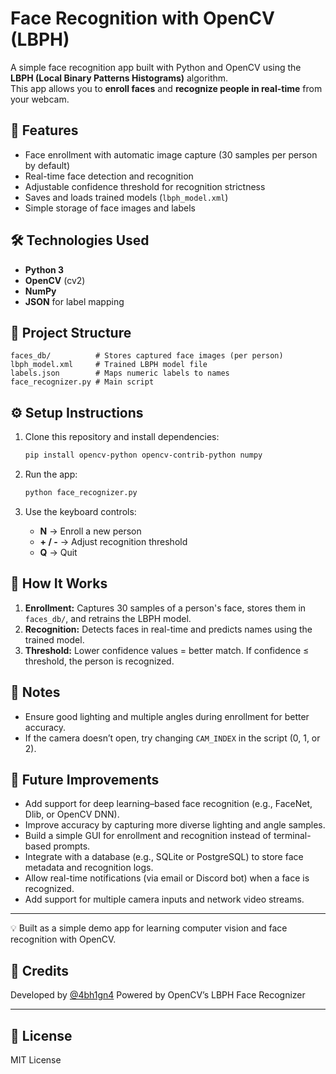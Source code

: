 # Face Recognition with OpenCV (LBPH)

A simple face recognition app built with Python and OpenCV using the **LBPH (Local Binary Patterns Histograms)** algorithm.  
This app allows you to **enroll faces** and **recognize people in real-time** from your webcam.

## 🚀 Features
- Face enrollment with automatic image capture (30 samples per person by default)
- Real-time face detection and recognition
- Adjustable confidence threshold for recognition strictness
- Saves and loads trained models (`lbph_model.xml`)
- Simple storage of face images and labels

## 🛠️ Technologies Used
- **Python 3**
- **OpenCV** (cv2)
- **NumPy**
- **JSON** for label mapping

## 📂 Project Structure
```
faces_db/          # Stores captured face images (per person)
lbph_model.xml     # Trained LBPH model file
labels.json        # Maps numeric labels to names
face_recognizer.py # Main script
```

## ⚙️ Setup Instructions
1. Clone this repository and install dependencies:
   ```bash
   pip install opencv-python opencv-contrib-python numpy
   ```

2. Run the app:
   ```bash
   python face_recognizer.py
   ```

3. Use the keyboard controls:
   - **N** → Enroll a new person  
   - **+ / -** → Adjust recognition threshold  
   - **Q** → Quit

## 🎯 How It Works
1. **Enrollment:** Captures 30 samples of a person's face, stores them in `faces_db/`, and retrains the LBPH model.  
2. **Recognition:** Detects faces in real-time and predicts names using the trained model.  
3. **Threshold:** Lower confidence values = better match. If confidence ≤ threshold, the person is recognized.

## 📌 Notes
- Ensure good lighting and multiple angles during enrollment for better accuracy.
- If the camera doesn’t open, try changing `CAM_INDEX` in the script (0, 1, or 2).

## 🚀 Future Improvements
- Add support for deep learning–based face recognition (e.g., FaceNet, Dlib, or OpenCV DNN).  
- Improve accuracy by capturing more diverse lighting and angle samples.  
- Build a simple GUI for enrollment and recognition instead of terminal-based prompts.  
- Integrate with a database (e.g., SQLite or PostgreSQL) to store face metadata and recognition logs.  
- Allow real-time notifications (via email or Discord bot) when a face is recognized.  
- Add support for multiple camera inputs and network video streams.  


---
💡 Built as a simple demo app for learning computer vision and face recognition with OpenCV.

## 🙌 Credits
Developed by [@4bh1gn4](https://github.com/4bh1gn4)
Powered by OpenCV’s LBPH Face Recognizer

---

## 📜 License
MIT License

